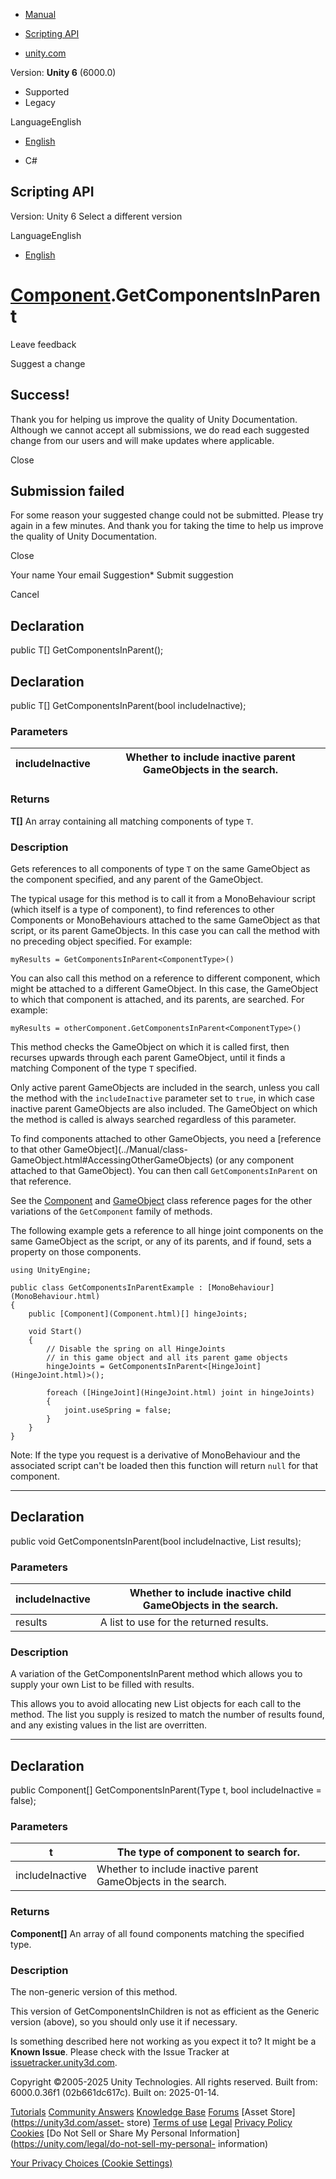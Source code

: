 [ ]()

  * [Manual](../Manual/index.html)
  * [Scripting API](../ScriptReference/index.html)

  * [unity.com](https://unity.com/)

Version: **Unity 6** (6000.0)

  * Supported
  * Legacy

LanguageEnglish

  * [English]()

  * C#

[ ](https://docs.unity3d.com)

## Scripting API

Version: Unity 6 Select a different version

LanguageEnglish

  * [English]()

#  [Component](Component.html).GetComponentsInParent

Leave feedback

Suggest a change

## Success!

Thank you for helping us improve the quality of Unity Documentation. Although
we cannot accept all submissions, we do read each suggested change from our
users and will make updates where applicable.

Close

## Submission failed

For some reason your suggested change could not be submitted. Please <a>try
again</a> in a few minutes. And thank you for taking the time to help us
improve the quality of Unity Documentation.

Close

Your name Your email Suggestion* Submit suggestion

Cancel

[ ]()

## Declaration

public T[] GetComponentsInParent();

## Declaration

public T[] GetComponentsInParent(bool includeInactive);

### Parameters

includeInactive | Whether to include inactive parent GameObjects in the search.  
---|---  
  
### Returns

**T[]** An array containing all matching components of type `T`.

### Description

Gets references to all components of type `T` on the same GameObject as the
component specified, and any parent of the GameObject.

The typical usage for this method is to call it from a MonoBehaviour script
(which itself is a type of component), to find references to other Components
or MonoBehaviours attached to the same GameObject as that script, or its
parent GameObjects. In this case you can call the method with no preceding
object specified. For example:  
  
`myResults = GetComponentsInParent<ComponentType>()`  
  
You can also call this method on a reference to different component, which
might be attached to a different GameObject. In this case, the GameObject to
which that component is attached, and its parents, are searched. For example:  
  
`myResults = otherComponent.GetComponentsInParent<ComponentType>()`  
  
This method checks the GameObject on which it is called first, then recurses
upwards through each parent GameObject, until it finds a matching Component of
the type `T` specified.  
  
Only active parent GameObjects are included in the search, unless you call the
method with the `includeInactive` parameter set to `true`, in which case
inactive parent GameObjects are also included. The GameObject on which the
method is called is always searched regardless of this parameter.  
  
To find components attached to other GameObjects, you need a [reference to
that other GameObject](../Manual/class-
GameObject.html#AccessingOtherGameObjects) (or any component attached to that
GameObject). You can then call `GetComponentsInParent` on that reference.  
  
See the [Component](Component.html) and [GameObject](GameObject.html) class
reference pages for the other variations of the `GetComponent` family of
methods.  
  
The following example gets a reference to all hinge joint components on the
same GameObject as the script, or any of its parents, and if found, sets a
property on those components.

    
    
    using UnityEngine;  
      
    public class GetComponentsInParentExample : [MonoBehaviour](MonoBehaviour.html)
    {
        public [Component](Component.html)[] hingeJoints;  
      
        void Start()
        {
            // Disable the spring on all HingeJoints
            // in this game object and all its parent game objects
            hingeJoints = GetComponentsInParent<[HingeJoint](HingeJoint.html)>();  
      
            foreach ([HingeJoint](HingeJoint.html) joint in hingeJoints)
            {
                joint.useSpring = false;
            }
        }
    }
    

Note: If the type you request is a derivative of MonoBehaviour and the
associated script can't be loaded then this function will return `null` for
that component.

* * *

## Declaration

public void GetComponentsInParent(bool includeInactive, List<T> results);

### Parameters

includeInactive | Whether to include inactive child GameObjects in the search.  
---|---  
results | A list to use for the returned results.  
  
### Description

A variation of the GetComponentsInParent method which allows you to supply
your own List to be filled with results.

This allows you to avoid allocating new List objects for each call to the
method. The list you supply is resized to match the number of results found,
and any existing values in the list are overritten.

* * *

## Declaration

public Component[] GetComponentsInParent(Type t, bool includeInactive =
false);

### Parameters

t | The type of component to search for.  
---|---  
includeInactive | Whether to include inactive parent GameObjects in the search.  
  
### Returns

**Component[]** An array of all found components matching the specified type.

### Description

The non-generic version of this method.

This version of GetComponentsInChildren is not as efficient as the Generic
version (above), so you should only use it if necessary.

Is something described here not working as you expect it to? It might be a
**Known Issue**. Please check with the Issue Tracker at
[issuetracker.unity3d.com](https://issuetracker.unity3d.com).

Copyright ©2005-2025 Unity Technologies. All rights reserved. Built from:
6000.0.36f1 (02b661dc617c). Built on: 2025-01-14.

[Tutorials](https://unity3d.com/learn) [Community
Answers](https://answers.unity3d.com) [Knowledge
Base](https://support.unity3d.com/hc/en-us)
[Forums](https://forum.unity3d.com) [Asset Store](https://unity3d.com/asset-
store) [Terms of use](https://docs.unity3d.com/Manual/TermsOfUse.html)
[Legal](https://unity.com/legal) [Privacy
Policy](https://unity.com/legal/privacy-policy)
[Cookies](https://unity.com/legal/cookie-policy) [Do Not Sell or Share My
Personal Information](https://unity.com/legal/do-not-sell-my-personal-
information)

[Your Privacy Choices (Cookie Settings)](javascript:void\(0\);)

